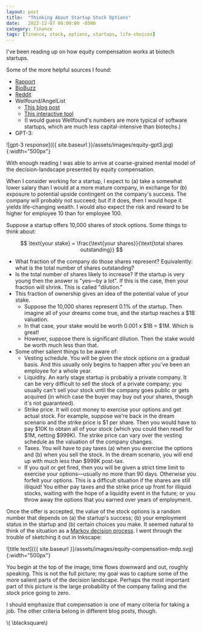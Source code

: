 ```yaml
---
layout: post
title:  "Thinking About Startup Stock Options"
date:   2022-12-07 00:00:00 -0500
category: finance
tags: [finance, stock, options, startups, life-choices] 
---
```


I've been reading up on how equity compensation works at biotech startups.

Some of the more helpful sources I found:

* [Rapport](https://rapport.bio/all-stories/value-of-equity)
* [BioBuzz](https://biobuzz.io/before-you-accept-the-job-understand-the-basics-of-stock-options-and-long-term-incentives/)
* [Reddit](https://www.reddit.com/r/biotech/comments/m1mezy/startup_equity_offer_vs_number_of_employees_vs/)
* Wellfound/AngelList
    - [This blog post](https://angel.co/blog/9-terms-youll-see-in-your-equity-offer-and-what-they-actually-mean)
    - [This interactive tool](https://angel.co/salaries)
    - (I would guess Wellfound's numbers are more typical of software startups, which are much less capital-intensive than biotechs.)
* GPT-3:

![gpt-3 response]({{ site.baseurl }}/assets/images/equity-gpt3.jpg){:width="500px"} 


With enough reading I was able to arrive at coarse-grained mental model of the decision-landscape presented by equity compensation.

When I consider working for a startup, I expect to (a) take a somewhat lower salary than I would at a more mature company, in exchange for (b) exposure to potential upside contingent on the company's success.
The company will probably not succeed; but if it does, then I would hope it yields life-changing wealth.
I would also expect the risk and reward to be higher for employee 10 than for employee 100.

Suppose a startup offers 10,000 shares of stock options. Some things to think about:

$$ \text{your stake} = \frac{\text{your shares}}{\text{total shares outstanding}} $$

* What fraction of the company do those shares represent? Equivalently: what is the total number of shares outstanding?
* Is the total number of shares likely to increase? If the startup is very young then the answer is "yes&mdash;by a lot". If this is the case, then your fraction will shrink. This is called "dilution."
* This fraction of ownership gives an idea of the potential value of your stake. 
    - Suppose the 10,000 shares represent 0.1% of the startup. Then imagine all of your dreams come true, and the startup reaches a $1B valuation. 
    - In that case, your stake would be worth 0.001 x $1B = $1M. Which is great!
    - However, suppose there is significant dilution. Then the stake would be worth much less than that.
* Some other salient things to be aware of:
    - Vesting schedule. You will be given the stock options on a gradual basis. And this usually only begins to happen after you've been an employee for a whole year.
    - Liquidity. An early stage startup is probably a private company. It can be very difficult to sell the stock of a private company; you usually can't sell your stock until the company goes public or gets acquired (in which case the buyer may buy out your shares, though it's not guaranteed).
    - Strike price. It will cost money to exercise your options and get actual stock. For example, suppose we're back in the dream scenario and the strike price is $1 per share.
      Then you would have to pay $10K to obtain all of your stock (which you could then resell for $1M, netting $999K). The strike price can vary over the vesting schedule as the valuation of the company changes.
    - Taxes. You will have to pay taxes (a) when you exercise the options and (b) when you sell the stock. In the dream scenario, you will end up with much less than $999K post-tax.
    - If you quit or get fired, then you will be given a strict time limit to exercise your options&mdash;usually no more than 90 days. Otherwise you forfeit your options. This is a difficult situation if the shares are still illiquid! You either pay taxes and the strike price up front for illiquid stocks, waiting with the hope of a liquidity event in the future; or you throw away the options that you earned over years of employment. 

Once the offer is accepted, the value of the stock options is a random number that depends on (a) the startup's success; (b) your employment status in the startup and (b) certain choices you make.
It seemed natural to think of the situation as a [Markov decision process](https://en.wikipedia.org/wiki/Markov_decision_process).
I went through the trouble of sketching it out in Inkscape:

![title text]({{ site.baseurl }}/assets/images/equity-compensation-mdp.svg){:width="500px"} 

You begin at the top of the image; time flows downward and out, roughly speaking. 
This is not the full picture; my goal was to capture some of the more salient parts of the decision landscape.
Perhaps the most important part of this picture is the large probability of the company failing and the stock price going to zero.

I should emphasize that compensation is one of many criteria for taking a job.
The other criteria belong in different blog posts, though.

\\( \blacksquare\\)  

